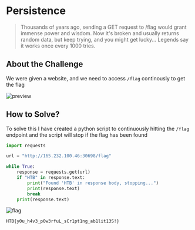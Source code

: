 # Persistence
> Thousands of years ago, sending a GET request to /flag would grant immense power and wisdom. Now it's broken and usually returns random data, but keep trying, and you might get lucky... Legends say it works once every 1000 tries.

## About the Challenge
We were given a website, and we need to access `/flag` continously to get the flag

![preview](images/preview.png)

## How to Solve?
To solve this I have created a python script to continuously hitting the `/flag` endpoint and the script will stop if the flag has been found

```python
import requests

url = "http://165.232.100.46:30698/flag"

while True:
    response = requests.get(url)
    if "HTB" in response.text:
        print("Found 'HTB' in response body, stopping...")
        print(response.text)
        break
    print(response.text)

```

![flag](images/flag.png)

```
HTB{y0u_h4v3_p0w3rfuL_sCr1pt1ng_ab1lit13S!}
```